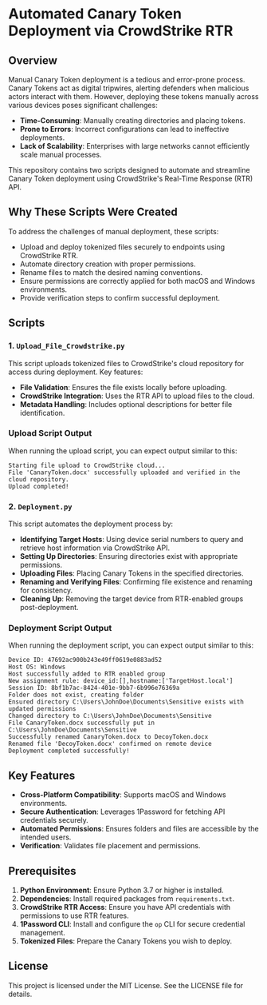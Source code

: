 # Automated Canary Token Deployment via CrowdStrike RTR

## Overview

Manual Canary Token deployment is a tedious and error-prone process. Canary Tokens act as digital tripwires, alerting defenders when malicious actors interact with them. However, deploying these tokens manually across various devices poses significant challenges:
- **Time-Consuming**: Manually creating directories and placing tokens.
- **Prone to Errors**: Incorrect configurations can lead to ineffective deployments.
- **Lack of Scalability**: Enterprises with large networks cannot efficiently scale manual processes.

This repository contains two scripts designed to automate and streamline Canary Token deployment using CrowdStrike's Real-Time Response (RTR) API.

## Why These Scripts Were Created

To address the challenges of manual deployment, these scripts:
- Upload  and deploy tokenized files securely to endpoints using CrowdStrike RTR.
- Automate directory creation with proper permissions.
- Rename files to match the desired naming conventions.
- Ensure permissions are correctly applied for both macOS and Windows environments.
- Provide verification steps to confirm successful deployment.

## Scripts

### 1. `Upload_File_Crowdstrike.py`

This script uploads tokenized files to CrowdStrike's cloud repository for access during deployment. Key features:
- **File Validation**: Ensures the file exists locally before uploading.
- **CrowdStrike Integration**: Uses the RTR API to upload files to the cloud.
- **Metadata Handling**: Includes optional descriptions for better file identification.

### Upload Script Output
When running the upload script, you can expect output similar to this:
```
Starting file upload to CrowdStrike cloud...
File 'CanaryToken.docx' successfully uploaded and verified in the cloud repository.
Upload completed!
```

### 2. `Deployment.py`

This script automates the deployment process by:
- **Identifying Target Hosts**: Using device serial numbers to query and retrieve host information via CrowdStrike API.
- **Setting Up Directories**: Ensuring directories exist with appropriate permissions.
- **Uploading Files**: Placing Canary Tokens in the specified directories.
- **Renaming and Verifying Files**: Confirming file existence and renaming for consistency.
- **Cleaning Up**: Removing the target device from RTR-enabled groups post-deployment.

### Deployment Script Output
When running the deployment script, you can expect output similar to this:

```
Device ID: 47692ac900b243e49ff0619e0883ad52
Host OS: Windows
Host successfully added to RTR enabled group
New assignment rule: device_id:[],hostname:['TargetHost.local']
Session ID: 8bf1b7ac-8424-401e-9bb7-6b996e76369a
Folder does not exist, creating folder
Ensured directory C:\Users\JohnDoe\Documents\Sensitive exists with updated permissions
Changed directory to C:\Users\JohnDoe\Documents\Sensitive
File CanaryToken.docx successfully put in C:\Users\JohnDoe\Documents\Sensitive
Successfully renamed CanaryToken.docx to DecoyToken.docx
Renamed file 'DecoyToken.docx' confirmed on remote device
Deployment completed successfully!
```

## Key Features

- **Cross-Platform Compatibility**: Supports macOS and Windows environments.
- **Secure Authentication**: Leverages 1Password for fetching API credentials securely.
- **Automated Permissions**: Ensures folders and files are accessible by the intended users.
- **Verification**: Validates file placement and permissions.

## Prerequisites

1. **Python Environment**: Ensure Python 3.7 or higher is installed.
2. **Dependencies**: Install required packages from `requirements.txt`.
3. **CrowdStrike RTR Access**: Ensure you have API credentials with permissions to use RTR features.
4. **1Password CLI**: Install and configure the `op` CLI for secure credential management.
5. **Tokenized Files**: Prepare the Canary Tokens you wish to deploy.

## License
This project is licensed under the MIT License. See the LICENSE file for details.
